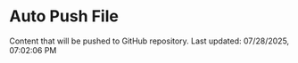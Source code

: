# Auto Push File

Content that will be pushed to GitHub repository.
Last updated: 07/28/2025, 07:02:06 PM